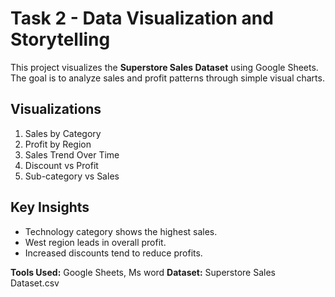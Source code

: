 # Task 2 - Data Visualization and Storytelling

This project visualizes the **Superstore Sales Dataset** using Google Sheets.  
The goal is to analyze sales and profit patterns through simple visual charts.

## Visualizations
1. Sales by Category  
2. Profit by Region  
3. Sales Trend Over Time  
4. Discount vs Profit
5. Sub-category vs Sales

## Key Insights
- Technology category shows the highest sales.  
- West region leads in overall profit.  
- Increased discounts tend to reduce profits.  

**Tools Used:** Google Sheets, Ms word
**Dataset:** Superstore Sales Dataset.csv
